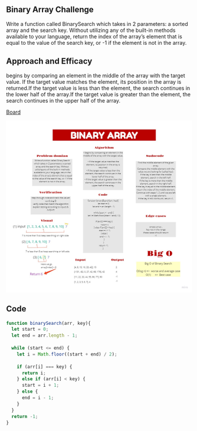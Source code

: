## Binary Array Challenge 

Write a function called BinarySearch which takes in 2 parameters: a sorted array and the search key. Without utilizing any of the built-in methods available to your language, return the index of the array’s element that is equal to the value of the search key, or -1 if the element is not in the array.

## Approach and Efficacy

 begins by comparing an element in the middle of the array with the target value. If the target value matches the element, its position in the array is returned.If the target value is less than the element, the search continues in the lower half of the array.If the target value is greater than the element, the search continues in the upper half of the array.

[Board](https://miro.com/welcomeonboard/XV5WzC1LBoVeaKcpAqdW74ARdlK5T2f39vecqqVRRmLlVDEF0Pd5iaZcWm2xiRgu)

![](./binary-array.jpg)

## Code 


```js
function binarySearch(arr, key){
  let start = 0;
  let end = arr.length - 1;

  while (start <= end) {
    let i = Math.floor((start + end) / 2);

    if (arr[i] === key) {
      return i;
    } else if (arr[i] < key) {
      start = i + 1;
    } else {
      end = i - 1;
    }
  }
  return -1;
}
```


